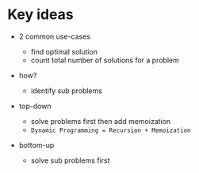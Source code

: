 # Key ideas

- 2 common use-cases
  - find optimal solution
  - count total number of solutions for a problem
- how?
  - identify sub problems
- top-down
  - solve problems first then add memoization
  - `Dynamic Programming = Recursion + Memoization`

- bottom-up
  - solve sub problems first